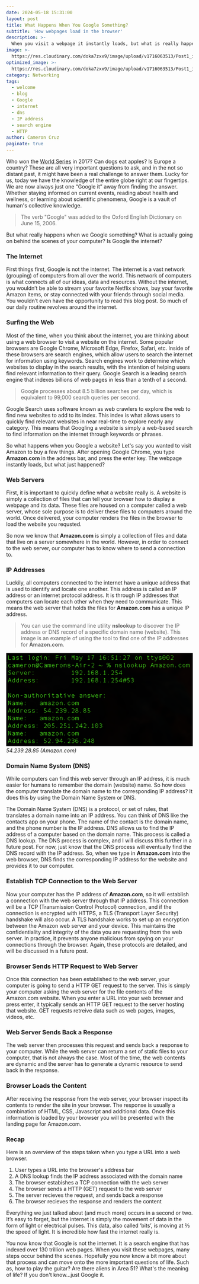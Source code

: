 ```yaml
---
date: 2024-05-18 15:31:00
layout: post
title: What Happens When You Google Something?
subtitle: 'How webpages load in the browser'
description: >-
  When you visit a webpage it instantly loads, but what is really happening?
image: >-
  https://res.cloudinary.com/doka7zxx9/image/upload/v1716063513/Post1_i99k5v.jpg
optimized_image: >-
  https://res.cloudinary.com/doka7zxx9/image/upload/v1716063513/Post1_i99k5v.jpg
category: Networking
tags:
  - welcome
  - blog
  - Google
  - internet
  - dns
  - IP address
  - search engine
  - HTTP
author: Cameron Cruz
paginate: true
---
```

Who won the <a href="https://www.espn.com/mlb/worldseries/history/winners">World Series</a> in 2017? Can dogs eat apples? Is Europe a country? These are all very important questions to ask, and in the not so distant past, it might have been a real challenge to answer them. Lucky for us, today we have the knowledge of the entire globe right at our fingertips. We are now always just one “Google it” away from finding the answer. Whether staying informed on current events, reading about health and wellness, or learning about scientific phenomena, Google is a vault of human's collective knowledge. 

> The verb "Google" was added to the Oxford English Dictionary on June 15, 2006.

But what really happens when we Google something? What is actually going on behind the scenes of your computer? Is Google the internet?

### The Internet

First things first, Google is not the internet. The internet is a vast network  (grouping) of computers from all over the world. This network of computers is what connects all of our ideas, data and resources. Without the internet, you wouldn’t be able to stream your favorite Netflix shows, buy your favorite Amazon items, or stay connected with your friends through social media. You wouldn’t even have the opportunity to read this blog post. So much of our daily routine revolves around the internet.

### Surfing the Web

Most of the time, when you think about the internet, you are thinking about using a web browser to visit a website on the internet. Some popular browsers are Google Chrome, Microsoft Edge, Firefox, Safari, etc. Inside of these browsers are search engines, which allow users to search the internet for information using keywords. Search engines work to determine which websites to display in the search results, with the intention of helping users find relevant information to their query. Google Search is a leading search engine that indexes billions of web pages in less than a tenth of a second.

> Google processes about 8.5 billion searches per day, which is equivalent to 99,000 search queries per second.

Google Search uses software known as web crawlers to explore the web to find new websites to add to its index. This index is what allows users to quickly find relevant websites in near real-time to explore nearly any category. This means that Googling a website is simply a web-based search to find information on the internet through keywords or phrases. 


So what happens when you Google a website? Let's say you wanted to visit Amazon to buy a few things. After opening Google Chrome, you type **Amazon.com** in the address bar, and press the enter key. The webpage instantly loads, but what just happened?

### Web Servers

First, it is important to quickly define what a website really is. A website is simply a collection of files that can tell your browser how to display a webpage and its data. These files are housed on a computer called a web server, whose sole purpose is to deliver these files to computers around the world. Once delivered, your computer renders the files in the browser to load the website you requsted.

So now we know that **Amazon.com** is simply a collection of files and data that live on a server somewhere in the world. However, in order to connect to the web server, our computer has to know where to send a connection to.

### IP Addresses

Luckily, all computers connected to the internet have a unique address that is used to identify and locate one another. This address is called an IP address or an internet protocol address. It is through IP addresses that computers can locate each other when they need to communicate. This means the web server that holds the files for **Amazon.com** has a unique IP address.

> You can use the command line utility **nslookup** to discover the IP address or DNS record of a specific domain name (website). This image is an example of using the tool to find one of the IP addresses for **Amazon.com**.

![Nslookup](../assets/img/uploads/Nslookup(Post1).png)
*54.239.28.85 (Amazon.com)*

### Domain Name System (DNS)

While computers can find this web server through an IP address, it is much easier for humans to remember the domain (website) name. So how does the computer translate the domain name to the corresponding IP address? It does this by using the Domain Name System or DNS.

The Domain Name System (DNS) is a protocol, or set of rules, that translates a domain name into an IP address. You can think of DNS like the contacts app on your phone. The name of the contact is the domain name, and the phone number is the IP address. DNS allows us to find the IP address of a computer based on the domain name. This process is called a DNS lookup. The DNS process is complex, and I will discuss this further in a future post. For now, just know that the DNS process will eventually find the DNS record with the IP address. So, when we type in **Amazon.com** into the web browser, DNS finds the corresponding IP address for the website and provides it to our computer.

### Establish TCP Connection to the Web Server

Now your computer has the IP address of **Amazon.com**, so it will establish a connection with the web server through that IP address. This connection will be a TCP (Transmission Control Protocol) connection, and if the connection is encrypted with HTTPS, a TLS (Transport Layer Security) handshake will also occur.  A TLS handshake works to set up an encryption between the Amazon web server and your device. This maintains the confidentiality and integrity of the data you are requesting from the web server. In practice, it prevents anyone malicious from spying on your connections through the browser. Again, these protocols are detailed, and will be discussed in a future post.

### Browser Sends HTTP Request to Web Server

Once this connection has been established to the web server, your computer is going to send a HTTP GET request to the server. This is simply your computer asking the web server for the file contents of the Amazon.com website. When you enter a URL into your web browser and press enter, it typically sends an HTTP GET request to the server hosting that website. GET requests retreive data such as web pages, images, videos, etc.


### Web Server Sends Back a Response

The web server then processes this request and sends back a response to your computer. While the web server can return a set of static files to your computer, that is not always the case. Most of the time, the web contents are dynamic and the server has to generate a dynamic resource to send back in the response.

### Browser Loads the Content

After receiving the response from the web server, your browser inspect its contents to render the site in your browser. The response is usually a combination of HTML, CSS, Javascript and additional data. Once this information is loaded by your browser you will be presented with the landing page for Amazon.com.

### Recap

Here is an overview of the steps taken when you type a URL into a web browser.

1. User types a URL into the browser's address bar
2. A DNS lookup finds the IP address associated with the domain name
3. The browser estabishes a TCP connection with the web server
4. The browser sends a HTTP (GET) request to the web server
5. The server recieves the request, and sends back a response
6. The browser recieves the response and renders the content

Everything we just talked about (and much more) occurs in a second or two. It’s easy to forget, but the internet is simply the movement of data in the form of light or electrical pulses. This data, also called ‘bits’, is moving at ⅔ the speed of light. It is incredible how fast the internet really is.

You now know that Google is not the internet. It is a search engine that has indexed over 130 trillion web pages. When you visit these webpages, many steps occur behind the scenes. Hopefully you now know a bit more about that process and can move onto the more important questions of life. Such as, how to play the guitar? Are there aliens in Area 51? What's the meaning of life? If you don't know...just Google it.
<br/><br/>